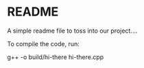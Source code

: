 README
======

A simple readme file to toss into our project....

To compile the code, run:

g++ -o build/hi-there hi-there.cpp
